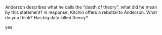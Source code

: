 Anderson describes what he calls the "death of theory", what did he mean by this statement? In response, Kitchin offers a rebuttal to Anderson. What do you think? Has big data killed theory? 

yes
